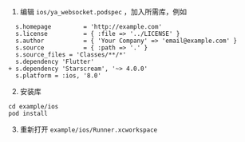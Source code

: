 1. 编辑 `ios/ya_websocket.podspec` ，加入所需库，例如
```
  s.homepage         = 'http://example.com'
  s.license          = { :file => '../LICENSE' }
  s.author           = { 'Your Company' => 'email@example.com' }
  s.source           = { :path => '.' }
  s.source_files = 'Classes/**/*'
  s.dependency 'Flutter'
+ s.dependency 'Starscream', '~> 4.0.0'
  s.platform = :ios, '8.0'
```

2. 安装库
```
cd example/ios
pod install
```

3. 重新打开 `example/ios/Runner.xcworkspace`